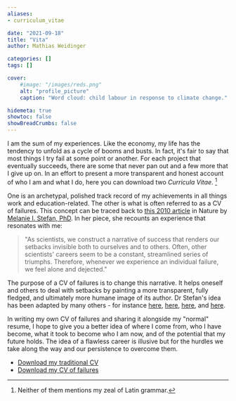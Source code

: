 ```yaml
---
aliases:
- curriculum_vitae

date: "2021-09-18"
title: "Vita"
author: Mathias Weidinger

categories: []
tags: []

cover:
    #image: "/images/reds.png"
    alt: "profile_picture"
    caption: "Word cloud: child labour in response to climate change."

hidemeta: true
showtoc: false
showBreadCrumbs: false
---
```


I am the sum of my experiences. Like the economy, my life has the tendency to unfold as a cycle of booms and busts. In fact, it's fair to say that most things I try fail at some point or another. For each project that eventually succeeds, there are some that never pan out and a few more that I give up on. In an effort to present a more transparent and honest account of who I am and what I do, here you can download two *Curricula Vitae*. [^joke]

[^joke]: Neither of them mentions my zeal of Latin grammar.

One is an archetypal, polished track record of my achievements in all things work and education-related. The other is what is often referred to as a CV of failures. This concept can be traced back to [this 2010 article](https://www.nature.com/articles/nj7322-467a) in Nature by [Melanie I. Stefan, PhD](http://melaniestefan.net/index.html). In her piece, she recounts an experience that resonates with me:

> "As scientists, we construct a narrative of success that renders our setbacks invisible both to ourselves and to others. Often, other scientists' careers seem to be a constant, streamlined series of triumphs. Therefore, whenever we experience an individual failure, we feel alone and dejected."

The purpose of a CV of failures is to change this narrative. It helps oneself and others to deal with setbacks by painting a more transparent, fully fledged, and ultimately more humane image of its author. Dr Stefan's idea has been adapted by many others - for instance [here](https://haushofer.ne.su.se/Johannes_Haushofer_CV_of_Failures.pdf), [here](https://738d9b89-a-62cb3a1a-s-sites.googlegroups.com/site/bradleyvoytek/professional/voytek_cv.pdf?attachauth=ANoY7crskBVzhljJEo8y7JcPQ8PQxey1EcbvFZhwGPcItVZKfltkoGnfSMubTzVVCRNIZ6XfPYuiu-I_qZmf9W1hZiDEdQVDh9PXUYZJQzTFjCdOFgZAcUqiRAry8OR9f5HRVj95a-dIB2p2vpWXgHqsVtTSo9ZrbFZriLO--UVR4vzvlpvb2Ueq1VEdlwPQ3lsOqQ1W8HsMWcwTC7S1_qVdvmdkkw_LFALCgBLjkNnDvU-E9JzBQWE%3D&attredirects=0), [here](http://everydayscientist.com/CV/sjl_CV-failures.pdf), and [here](https://www.dr-marc-reid.com/cv-of-failures).

In writing my own CV of failures and sharing it alongside my "normal" resume, I hope to give you a better idea of where I come from, who I have become, what it took to become who I am now, and of the potential that my future holds. The idea of a flawless career is illusive but for the hurdles we take along the way and our persistence to overcome them.


- [Download my traditional CV](/weidinger_cv.pdf)
- [Download my CV of failures](/weidinger_failures.pdf)